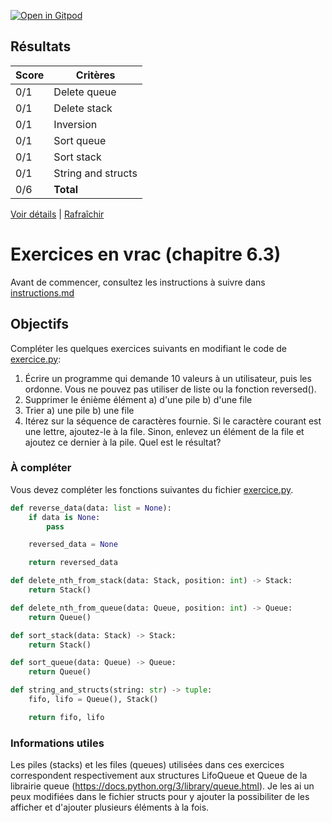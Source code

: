[![Open in Gitpod](https://gitpod.io/button/open-in-gitpod.svg)](https://gitpod-redirect-0.herokuapp.com/)


## Résultats
Score | Critères
--- | ---
0/1 | Delete queue
0/1 | Delete stack
0/1 | Inversion
0/1 | Sort queue
0/1 | Sort stack
0/1 | String and structs
0/6 | **Total**

[Voir détails](./logs/tests_results.txt) | [Rafraîchir](../../)
# Exercices en vrac (chapitre 6.3)

Avant de commencer, consultez les instructions à suivre dans [instructions.md](instructions.md)

## Objectifs

Compléter les quelques exercices suivants en modifiant le code de [exercice.py](exercice.py):

1. Écrire un programme qui demande 10 valeurs à un utilisateur, puis les ordonne. Vous ne pouvez pas utiliser de liste ou la fonction reversed().
2. Supprimer le énième élément
   a) d'une pile
   b) d'une file
3. Trier
   a) une pile
   b) une file
4. Itérez sur la séquence de caractères fournie. Si le caractère courant est une lettre, ajoutez-le à la file.
Sinon, enlevez un élément de la file et ajoutez ce dernier à la pile. Quel est le résultat?

### À compléter
Vous devez compléter les fonctions suivantes du fichier [exercice.py](exercice.py).

```python
def reverse_data(data: list = None):
    if data is None:
        pass

    reversed_data = None

    return reversed_data

def delete_nth_from_stack(data: Stack, position: int) -> Stack:
    return Stack()

def delete_nth_from_queue(data: Queue, position: int) -> Queue:
    return Queue()

def sort_stack(data: Stack) -> Stack:
    return Stack()

def sort_queue(data: Queue) -> Queue:
    return Queue()

def string_and_structs(string: str) -> tuple:
    fifo, lifo = Queue(), Stack()

    return fifo, lifo
```

### Informations utiles

Les piles (stacks) et les files (queues) utilisées dans ces exercices correspondent respectivement aux structures LifoQueue et Queue de la librairie queue (https://docs.python.org/3/library/queue.html). Je les ai un peux modifiées dans le fichier structs pour y ajouter la possibiliter de les afficher et d'ajouter plusieurs éléments à la fois.
